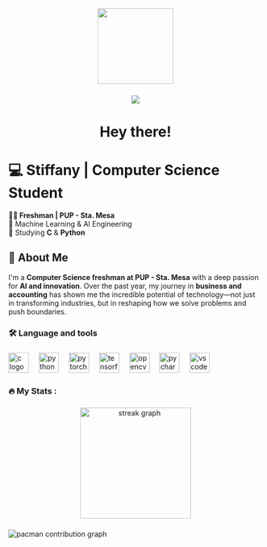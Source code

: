 

<div align="center">
  <img height="150" src="https://i.pinimg.com/originals/bb/bd/4e/bbbd4e78ca4a5477eec5e7aaf1432be3.gif"  />
</div>

###

<div align="center">
  <img src="https://visitor-badge.laobi.icu/badge?page_id=TiffnieXAI.TiffnieXAI&left_color=darkgreen&right_color=black&left_text=visitors"  />
</div>

###

<h1 align="center">Hey there!</h1>

###

# 💻 Stiffany | Computer Science Student  
**👩‍💻 Freshman | PUP - Sta. Mesa**  
🔹 Machine Learning & AI Engineering  
🔹 Studying **C** & **Python**  

## 🚀 About Me  
I'm a **Computer Science freshman at PUP - Sta. Mesa** with a deep passion for **AI and innovation**. Over the past year, my journey in **business and accounting** has shown me the incredible potential of technology—not just in transforming industries, but in reshaping how we solve problems and push boundaries.    

###

<h3 align="left">🛠 Language and tools</h3>

###

<div align="left">
  <img src="https://cdn.jsdelivr.net/gh/devicons/devicon/icons/c/c-original.svg" height="40" alt="c logo"  />
  <img width="12" />
  <img src="https://cdn.jsdelivr.net/gh/devicons/devicon/icons/python/python-original.svg" height="40" alt="python logo"  />
  <img width="12" />
  <img src="https://cdn.jsdelivr.net/gh/devicons/devicon/icons/pytorch/pytorch-original.svg" height="40" alt="pytorch logo"  />
  <img width="12" />
  <img src="https://cdn.jsdelivr.net/gh/devicons/devicon/icons/tensorflow/tensorflow-original.svg" height="40" alt="tensorflow logo"  />
  <img width="12" />
  <img src="https://cdn.jsdelivr.net/gh/devicons/devicon/icons/opencv/opencv-original.svg" height="40" alt="opencv logo"  />
  <img width="12" />
  <img src="https://cdn.jsdelivr.net/gh/devicons/devicon/icons/pycharm/pycharm-original.svg" height="40" alt="pycharm logo"  />
  <img width="12" />
  <img src="https://cdn.jsdelivr.net/gh/devicons/devicon/icons/vscode/vscode-original.svg" height="40" alt="vscode logo"  />
</div>

###

<h3 align="left">🔥   My Stats :</h3>

###

<div align="center">
  <img src="https://streak-stats.demolab.com?user=TiffnieXAI&locale=en&mode=daily&theme=dark&hide_border=false&border_radius=5&order=3" height="220" alt="streak graph"  />
</div>

###

<picture>
  <source media="(prefers-color-scheme: dark)" srcset="https://raw.githubusercontent.com/TiffnieXAI/TiffnieXAI/output/pacman-contribution-graph-dark.svg">
  <source media="(prefers-color-scheme: light)" srcset="https://raw.githubusercontent.com/TiffnieXAI/TiffnieXAI/output/pacman-contribution-graph.svg">
  <img alt="pacman contribution graph" src="https://raw.githubusercontent.com/TiffnieXAI/TiffnieXAI/output/pacman-contribution-graph.svg">
</picture>

###
